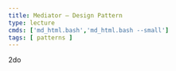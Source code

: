 ```yaml
---
title: Mediator – Design Pattern
type: lecture
cmds: ['md_html.bash','md_html.bash --small']
tags: [ patterns ]
---
```




2do